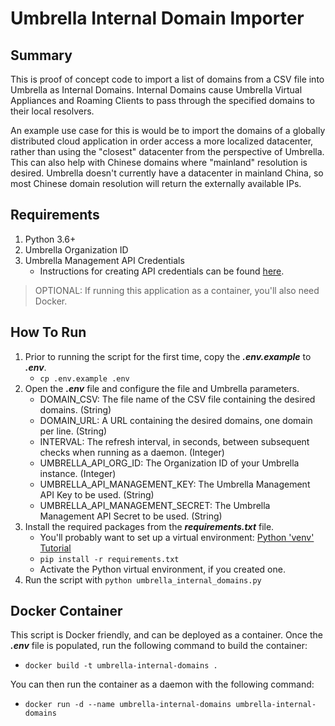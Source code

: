 # Umbrella Internal Domain Importer

## Summary

This is proof of concept code to import a list of domains from a CSV file into Umbrella as Internal Domains.  Internal Domains cause Umbrella Virtual Appliances and Roaming Clients to pass through the specified domains to their local resolvers.

An example use case for this is would be to import the domains of a globally distributed cloud application in order access a more localized datacenter, rather than using the "closest" datacenter from the perspective of Umbrella.  This can also help with Chinese domains where "mainland" resolution is desired.  Umbrella doesn't currently have a datacenter in mainland China, so most Chinese domain resolution will return the externally available IPs.

## Requirements

1. Python 3.6+
2. Umbrella Organization ID
3. Umbrella Management API Credentials
    - Instructions for creating API credentials can be found [here](https://docs.umbrella.com/umbrella-api/docs/management-api-documentation).

> OPTIONAL: If running this application as a container, you'll also need Docker.

## How To Run

1. Prior to running the script for the first time, copy the ***.env.example*** to ***.env***.
    * ```cp .env.example .env```
2. Open the ***.env*** file and configure the file and Umbrella parameters.
    - DOMAIN_CSV: The file name of the CSV file containing the desired domains. (String)
    - DOMAIN_URL: A URL containing the desired domains, one domain per line. (String)
    - INTERVAL: The refresh interval, in seconds, between subsequent checks when running as a daemon. (Integer)
    - UMBRELLA_API_ORG_ID: The Organization ID of your Umbrella instance. (Integer)
    - UMBRELLA_API_MANAGEMENT_KEY: The Umbrella Management API Key to be used. (String)
    - UMBRELLA_API_MANAGEMENT_SECRET: The Umbrella Management API Secret to be used. (String)
2. Install the required packages from the ***requirements.txt*** file.
    * You'll probably want to set up a virtual environment: [Python 'venv' Tutorial](https://docs.python.org/3/tutorial/venv.html)
    * ```pip install -r requirements.txt```
    * Activate the Python virtual environment, if you created one.
4. Run the script with ```python umbrella_internal_domains.py```

## Docker Container

This script is Docker friendly, and can be deployed as a container.  Once the ***.env*** file is populated, run the following command to build the container:

- ```docker build -t umbrella-internal-domains .```

You can then run the container as a daemon with the following command:

- ```docker run -d --name umbrella-internal-domains umbrella-internal-domains```
